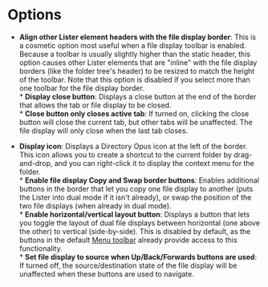# Options

- **Align other Lister element headers with the file display border**: This is a cosmetic option most useful when a file display toolbar is enabled. Because a toolbar is usually slightly higher than the static header, this option causes other Lister elements that are "inline" with the file display borders (like the folder tree's header) to be resized to match the height of the toolbar. Note that this option is disabled if you select more than one toolbar for the file display border.  
  \* **Display close button**: Displays a close button at the end of the border that allows the tab or file display to be closed.  
  \* **Close button only closes active tab**: If turned on, clicking the close button will close the current tab, but other tabs will be unaffected. The file display will only close when the last tab closes.

- **Display icon**: Displays a Directory Opus icon at the left of the border. This icon allows you to create a shortcut to the current folder by drag-and-drop, and you can right-click it to display the context menu for the folder.  
  \* **Enable file display Copy and Swap border buttons**: Enables additional buttons in the border that let you copy one file display to another (puts the Lister into dual mode if it isn't already), or swap the position of the two file displays (when already in dual mode).  
  \* **Enable horizontal/vertical layout button**: Displays a button that lets you toggle the layout of dual file displays between horizontal (one above the other) to vertical (side-by-side). This is disabled by default, as the buttons in the default [Menu toolbar](/Manual/basic_concepts/the_lister/toolbars/the_default_toolbars/menu_toolbar.md) already provide access to this functionality.  
  \* **Set file display to source when Up/Back/Forwards buttons are used**: If turned off, the source/destination state of the file display will be unaffected when these buttons are used to navigate.

 
